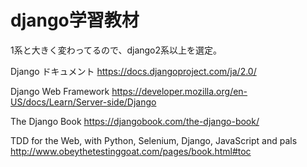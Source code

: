 

# django学習教材

1系と大きく変わってるので、django2系以上を選定。    


Django ドキュメント
https://docs.djangoproject.com/ja/2.0/


Django Web Framework
https://developer.mozilla.org/en-US/docs/Learn/Server-side/Django


The Django Book
https://djangobook.com/the-django-book/


TDD for the Web, with Python, Selenium, Django, JavaScript and pals
http://www.obeythetestinggoat.com/pages/book.html#toc
